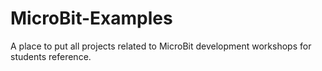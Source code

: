 # MicroBit-Examples
A place to put all projects related to MicroBit development workshops for students reference.
